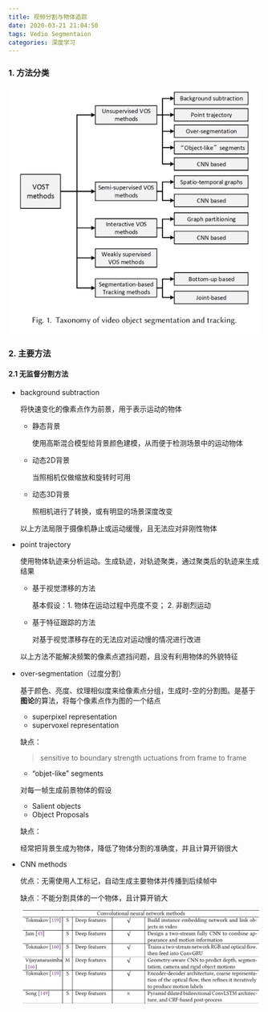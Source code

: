 ```yaml
---
title: 视频分割与物体追踪
date: 2020-03-21 21:04:50
tags: Vedio Segmentaion
categories: 深度学习
---
```


### 1. 方法分类

![image-20200312174417822](视频分割与物体追踪/image-20200312174417822.png)



### 2. 主要方法

#### 2.1 无监督分割方法

* background subtraction

  将快速变化的像素点作为前景，用于表示运动的物体

  * 静态背景

    使用高斯混合模型给背景颜色建模，从而便于检测场景中的运动物体

  * 动态2D背景

    当照相机仅做缩放和旋转时可用

  * 动态3D背景

    照相机进行了转换，或有明显的场景深度改变

  以上方法局限于摄像机静止或运动缓慢，且无法应对非刚性物体

  

* point trajectory

  使用物体轨迹来分析运动。生成轨迹，对轨迹聚类，通过聚类后的轨迹来生成结果

  * 基于视觉漂移的方法

    基本假设：1. 物体在运动过程中亮度不变； 2. 非剧烈运动

  * 基于特征跟踪的方法

    对基于视觉漂移存在的无法应对运动慢的情况进行改进

  以上方法不能解决频繁的像素点遮挡问题，且没有利用物体的外貌特征

  

* over-segmentation（过度分割）

  基于颜色、亮度、纹理相似度来给像素点分组，生成时-空的分割图。是基于**图论**的算法，将每个像素点作为图的一个结点

  * superpixel representation
  * supervoxel representation

  缺点：

  > sensitive to boundary strength uctuations from frame to frame

  * “objet-like” segments

  对每一帧生成前景物体的假设

  * Salient objects
  * Object Proposals

  缺点： 

  经常把背景生成为物体，降低了物体分割的准确度，并且计算开销很大

* CNN methods

  优点：无需使用人工标记，自动生成主要物体并传播到后续帧中

  缺点：不能分割具体的一个物体，且计算开销大

  ![image-20200321205824773](视频分割与物体追踪/image-20200321205824773.png)

